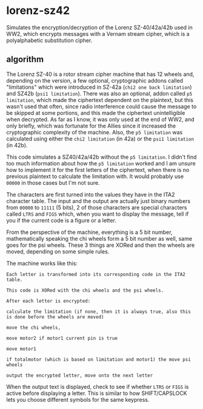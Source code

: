 # lorenz-sz42
Simulates the encryption/decryption of the Lorenz SZ-40/42a/42b used in WW2, which encrypts messages with a Vernam stream cipher, which is a polyalphabetic substitution cipher.

## algorithm
The Lorenz SZ-40 is a rotor stream cipher machine that has 12 wheels and, depending on the version, a few optional, cryptographic addons called "limitations" which were introduced in SZ-42a (`chi2 one back limitation`) and SZ42b (`psi1 limitation`). There was also an optional, addon called `p5 limitation`, which made the ciphertext dependent on the plaintext, but this wasn't used that often, since radio interference could cause the message to be skipped at some portions, and this made the ciphertext unintelligible when decrypted. As far as I know, it was only used at the end of WW2, and only briefly, which was fortunate for the Allies since it increased the cryptographic complexity of the machine. Also, the `p5 limitation` was calculated using either the `chi2 limitation` (in 42a) or the `psi1 limitation` (in 42b).

This code simulates a SZ40/42a/42b without the `p5 limitation`. I didn't find too much information about how the `p5 limitation` worked and I am unsure how to implement it for the first letters of the ciphertext, when there is no previous plaintext to calculate the limitation with. It would probably use `00000` in those cases but I'm not sure.

The characters are first turned into the values they have in the ITA2 character table. The input and the output are actually just binary numbers from `00000` to `11111` (5 bits), 2 of those characters are special characters called `LTRS` and `FIGS` which, when you want to display the message, tell if you if the current code is a figure or a letter. 

From the perspective of the machine, everything is a 5 bit number, mathematically speaking the chi wheels form a 5 bit number as well, same goes for the psi wheels. These 3 things are XORed and then the wheels are moved, depending on some simple rules.

The machine works like this:

    Each letter is transformed into its corresponding code in the ITA2 table.

    This code is XORed with the chi wheels and the psi wheels.

    After each letter is encrypted: 

    calculate the limitation (if none, then it is always true, also this is done before the wheels are moved)

    move the chi wheels,

    move motor2 if motor1 current pin is true

    move motor1

    if totalmotor (which is based on limitation and motor1) the move psi wheels

    output the encrypted letter, move onto the next letter

When the output text is displayed, check to see if whether `LTRS` or `FIGS` is active before displaying a letter. This is similar to how SHIFT/CAPSLOCK lets you choose different symbols for the same keypress.

